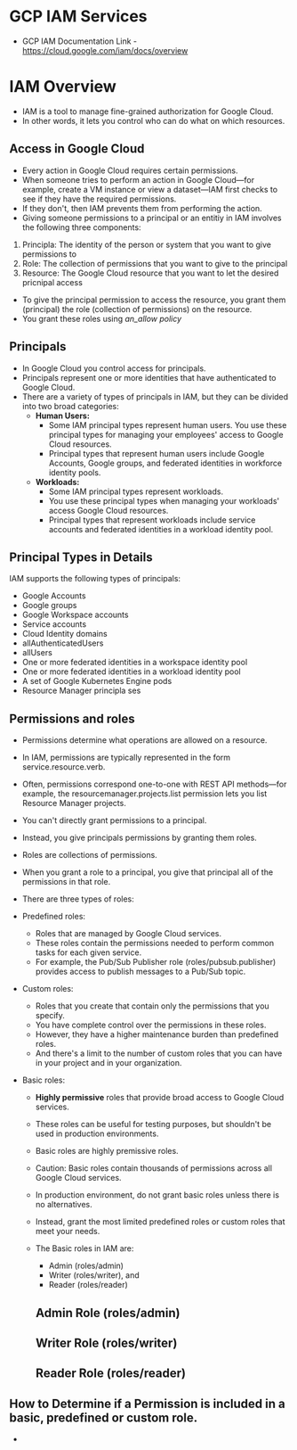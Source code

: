 # GCP IAM Services
- GCP IAM Documentation Link - https://cloud.google.com/iam/docs/overview

# IAM Overview
- IAM is a tool to manage fine-grained authorization for Google Cloud.
- In other words, it lets you control who can do what on which resources.

## Access in Google Cloud

- Every action in Google Cloud requires certain permissions. 
- When someone tries to perform an action in Google Cloud—for example, create a VM instance or view a dataset—IAM first checks to see if they have the required permissions.
- If they don't, then IAM prevents them from performing the action.
- Giving someone permissions to a principal or an entitiy in IAM involves the following three components:
1. Principla: The identity of the person or system that you want to give permissions to
2. Role: The collection of permissions that you want to give to the principal
3. Resource: The Google Cloud resource that you want to let the desired pricnipal access

- To give the principal permission to access the resource, you grant them (principal) the role (collection of permissions) on the resource.
- You grant these roles using _an_allow policy_

## Principals
- In Google Cloud you control access for principals. 
- Principals represent one or more identities that have authenticated to Google Cloud.
- There are a variety of types of principals in IAM, but they can be divided into two broad categories:
  - **Human Users:**
     - Some IAM principal types represent human users. You use these principal types for managing your employees' access to Google Cloud resources.
     - Principal types that represent human users include Google Accounts, Google groups, and federated identities in workforce identity pools.
  - **Workloads:**
    - Some IAM principal types represent workloads.
    - You use these principal types when managing your workloads' access Google Cloud resources.
    - Principal types that represent workloads include service accounts and federated identities in a workload identity pool.
   
## Principal Types in Details
IAM supports the following types of principals:
- Google Accounts
- Google groups
- Google Workspace accounts
- Service accounts
- Cloud Identity domains
- allAuthenticatedUsers
- allUsers
- One or more federated identities in a workspace identity pool
- One or more federated identities in a workload identity pool
- A set of Google Kubernetes Engine pods
- Resource Manager principla ses


## Permissions and roles

- Permissions determine what operations are allowed on a resource.
- In IAM, permissions are typically represented in the form service.resource.verb.
- Often, permissions correspond one-to-one with REST API methods—for example, the resourcemanager.projects.list permission lets you list Resource Manager 
  projects.
- You can't directly grant permissions to a principal.
- Instead, you give principals permissions by granting them roles.
- Roles are collections of permissions.
- When you grant a role to a principal, you give that principal all of the permissions in that role.
- There are three types of roles:
  
- Predefined roles:
  - Roles that are managed by Google Cloud services.
  - These roles contain the permissions needed to perform common tasks for each given service.
  - For example, the Pub/Sub Publisher role (roles/pubsub.publisher) provides access to publish messages to a Pub/Sub topic.

- Custom roles:
  - Roles that you create that contain only the permissions that you specify.
  - You have complete control over the permissions in these roles.
  - However, they have a higher maintenance burden than predefined roles.
  - And there's a limit to the number of custom roles that you can have in your project and in your organization.

- Basic roles:
  - **Highly permissive** roles that provide broad access to Google Cloud services.
  - These roles can be useful for testing purposes, but shouldn't be used in production environments.
  - Basic roles are highly premissive roles.
  - Caution: Basic roles contain thousands of permissions across all Google Cloud services.
  - In production environment, do not grant basic roles unless there is no alternatives.
  - Instead, grant the most limited predefined roles or custom roles that meet your needs.
  - The Basic roles in IAM are:
    - Admin (roles/admin)
    - Writer (roles/writer), and 
    - Reader (roles/reader)
   
    ## Admin Role (roles/admin)
    
    ## Writer Role (roles/writer)
    ## Reader Role (roles/reader)

## How to Determine if a Permission is included in a basic, predefined or custom role.
- 
